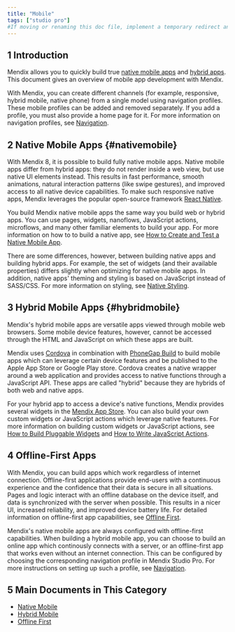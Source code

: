 ```yaml
---
title: "Mobile"
tags: ["studio pro"]
#If moving or renaming this doc file, implement a temporary redirect and let the respective team know they should update the URL in the product. See Mapping to Products for more details.
---
```


## 1 Introduction

Mendix allows you to quickly build true [native mobile apps](#nativemobile) and [hybrid apps](#hybridmobile). This document gives an overview of mobile app development with Mendix. 

With Mendix, you can create different channels (for example, responsive, hybrid mobile, native phone) from a single model using navigation profiles. These mobile profiles can be added and removed separately. If you add a profile, you must also provide a home page for it. For more information on navigation profiles, see [Navigation](navigation). 

## 2 Native Mobile Apps {#nativemobile}

With Mendix 8, it is possible to build fully native mobile apps. Native mobile apps differ from hybrid apps: they do not render inside a web view, but use native UI elements instead. This results in fast performance, smooth animations, natural interaction patterns (like swipe gestures), and improved access to all native device capabilities.  To make such responsive native apps, Mendix leverages the popular open-source framework [React Native](https://facebook.github.io/react-native/).

You build Mendix native mobile apps the same way you build web or hybrid apps. You can use pages, widgets, nanoflows, JavaScript actions, microflows, and many other familiar elements to build your app. For more information on how to to build a native app, see [How to Create and Test a Native Mobile App](/howto/mobile/getting-started-with-native-mobile).

There are some differences, however, between building native apps and building hybrid apps. For example, the set of widgets (and their available properties) differs slightly when optimizing for native mobile apps. In addition, native apps' theming and styling is based on JavaScript instead of SASS/CSS. For more information on styling, see [Native Styling](native-styling-refguide). 

## 3 Hybrid Mobile Apps {#hybridmobile}

Mendix's hybrid mobile apps are versatile apps viewed through mobile web browsers. Some mobile device features, however, cannot be accessed through the HTML and JavaScript on which these apps are built.

Mendix uses [Cordova](https://cordova.apache.org/) in combination with [PhoneGap Build](http://build.phonegap.com/) to build mobile apps which can leverage certain device features and be published to the Apple App Store or Google Play store. Cordova creates a native wrapper around a web application and provides access to native functions through a JavaScript API. These apps are called "hybrid" because they are hybrids of both web and native apps.

For your hybrid app to access a device's native functions, Mendix provides several widgets in the [Mendix App Store](https://appstore.home.mendix.com/index3.html). You can also build your own custom widgets or JavaScript actions  which leverage native features. For more information on building custom widgets or JavaScript actions, see [How to Build Pluggable Widgets](/howto/extensibility/pluggable-widgets) and [How to Write JavaScript Actions](/howto/extensibility/write-javascript-actions).

## 4 Offline-First Apps

With Mendix, you can build apps which work regardless of internet connection. Offline-first applications provide end-users with a continuous experience and the confidence that their data is secure in all situations. Pages and logic interact with an offline database on the device itself, and data is synchronized with the server when possible. This results in a nicer UI, increased reliability, and improved device battery life. For detailed information on offline-first app capabilities, see [Offline First](offline-first).

Mendix's native mobile apps are always configured with offline-first capabilities. When building a hybrid mobile app, you can choose to build an online app which continously connects with a server, or an offline-first app that works even without an internet connection. This can be configured by choosing the corresponding navigation profile in Mendix Studio Pro. For more instructions on setting up such a profile, see [Navigation](navigation).

## 5 Main Documents in This Category

* [Native Mobile](native-mobile)
* [Hybrid Mobile](hybrid-mobile)
* [Offline First](offline-first)
